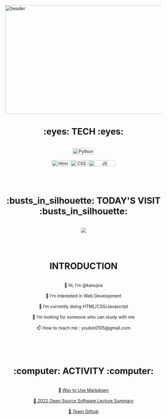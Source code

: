 <img src="https://capsule-render.vercel.app/api?type=waving&amp;color=auto&amp;height=300&amp;section=header&amp;text=WELCOME&amp;fontSize=50" width="1200" height="350" alt="header" style="-aw-left-pos:0pt; -aw-rel-hpos:column; -aw-rel-vpos:paragraph; -aw-top-pos:0pt; -aw-wrap-type:inline">

<h1><div align = "center">:eyes:  TECH  :eyes:</div></h1>
<br/>

<div align = "center">
    <img src="https://img.shields.io/badge/Python-3776AB?style=round-square&amp;logo=Python&amp;logoColor=white" width="70" height="22" alt="Python" style="-aw-left-        pos:0pt; -aw-rel-hpos:column; -aw-rel-vpos:paragraph; -aw-top-pos:0pt; -aw-wrap-type:inline">
</div>
<br/>

<div align = "center">
    <img src="https://img.shields.io/badge/Html-E34F26?style=round-square&amp;logo=HTML5&amp;logoColor=white" width="57" height="20" alt="Html" style="-aw-left-            pos:0pt; -aw-rel-hpos:column; -aw-rel-vpos:paragraph; -aw-top-pos:0pt; -aw-wrap-type:inline">
    <img src="https://img.shields.io/badge/Css-1572B6?style=round-square&amp;logo=CSS3&amp;logoColor=white" width="55" height="20" alt="CSS" style="-aw-left-pos:0pt;        -aw-rel-hpos:column; -aw-rel-vpos:paragraph; -aw-top-pos:0pt; -aw-wrap-type:inline">
    <img src="https://img.shields.io/badge/JavaScript-F7DF1E?style=round-square&amp;logo=JavaScript&amp;logoColor=black" width="85" height="20" alt="JS" style="-aw-        left-pos:0pt; -aw-rel-hpos:column; -aw-rel-vpos:paragraph; -aw-top-pos:0pt; -aw-wrap-type:inline">
</div>
<br/><br/><br/>

<h1><div align = "center">:busts_in_silhouette:  TODAY'S VISIT  :busts_in_silhouette:</div></h1>
<br/>

<div align = "center">
<a href="https://hits.seeyoufarm.com"><img src="https://hits.seeyoufarm.com/api/count/incr/badge.svg?url=https%3A%2F%2Fgithub.com%2Fkanujoa%2Fkanujoa&count_bg=%23FFD0E2&title_bg=%23FFC1C1&icon=&icon_color=%23E8CFEC&title=hits&edge_flat=false"/></a>
</div>
<br/><br/><br/>

<h1><div align = "center">INTRODUCTION</div></h1>
<br/>

<div align = "center">
    <span> 👋 Hi, I’m @kanujoa </span>
    <br/><br/>
    <span> 👀 I’m interested in Web Development </span>
    <br/><br/>
    <span> 🌱 I’m currently doing HTML/CSS/Javascript </span>
    <br/><br/>
    <span> 💞️ I’m looking for someone who can study with me </span>
    <br/><br/>
    <span> 📫 How to reach me : youbin0105@gmail.com </span>
    <br/><br/>
</div>
<br/><br/><br/>

<h1><div align = "center">:computer:  ACTIVITY  :computer:</div></h1>
<br/>

<div align = "center">
    <span> 📌 <a href = "https://github.com/kanujoa/How_to_Use_Markdown/blob/main/%EB%A7%88%ED%81%AC%EB%8B%A4%EC%9A%B4%20%EC%82%AC%EC%9A%A9%EB%B2%95.md"> Way to Use Markdown </span> 
    <br/><br/>
    <span> 📌 <a href = "https://github.com/kanujoa/OSS_lecture_summary"> 2022 Open Source Software Lecture Summary </span>
    <br/><br/>
    <span> 📌 <a href = "https://github.com/OSS3TEAM"> Team Github </span>
    <br/><br/>
</div>


<!---
kanujoa/kanujoa is a ✨ special ✨ repository because its `README.md` (this file) appears on your GitHub profile.
You can click the Preview link to take a look at your changes.
--->
